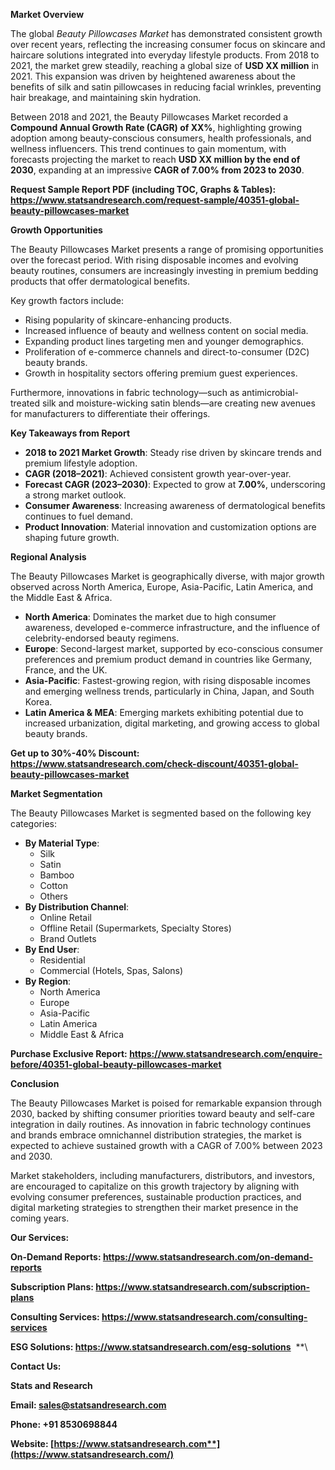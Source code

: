 ﻿**Market Overview**

The global *Beauty Pillowcases Market* has demonstrated consistent growth over recent years, reflecting the increasing consumer focus on skincare and haircare solutions integrated into everyday lifestyle products. From 2018 to 2021, the market grew steadily, reaching a global size of **USD XX million** in 2021. This expansion was driven by heightened awareness about the benefits of silk and satin pillowcases in reducing facial wrinkles, preventing hair breakage, and maintaining skin hydration.

Between 2018 and 2021, the Beauty Pillowcases Market recorded a **Compound Annual Growth Rate (CAGR) of XX%**, highlighting growing adoption among beauty-conscious consumers, health professionals, and wellness influencers. This trend continues to gain momentum, with forecasts projecting the market to reach **USD XX million by the end of 2030**, expanding at an impressive **CAGR of 7.00% from 2023 to 2030**.

**Request Sample Report PDF (including TOC, Graphs & Tables): <https://www.statsandresearch.com/request-sample/40351-global-beauty-pillowcases-market>**

**Growth Opportunities**

The Beauty Pillowcases Market presents a range of promising opportunities over the forecast period. With rising disposable incomes and evolving beauty routines, consumers are increasingly investing in premium bedding products that offer dermatological benefits.

Key growth factors include:

- Rising popularity of skincare-enhancing products.
- Increased influence of beauty and wellness content on social media.
- Expanding product lines targeting men and younger demographics.
- Proliferation of e-commerce channels and direct-to-consumer (D2C) beauty brands.
- Growth in hospitality sectors offering premium guest experiences.

Furthermore, innovations in fabric technology—such as antimicrobial-treated silk and moisture-wicking satin blends—are creating new avenues for manufacturers to differentiate their offerings.

**Key Takeaways from Report**

- **2018 to 2021 Market Growth**: Steady rise driven by skincare trends and premium lifestyle adoption.
- **CAGR (2018–2021)**: Achieved consistent growth year-over-year.
- **Forecast CAGR (2023–2030)**: Expected to grow at **7.00%**, underscoring a strong market outlook.
- **Consumer Awareness**: Increasing awareness of dermatological benefits continues to fuel demand.
- **Product Innovation**: Material innovation and customization options are shaping future growth.

**Regional Analysis**

The Beauty Pillowcases Market is geographically diverse, with major growth observed across North America, Europe, Asia-Pacific, Latin America, and the Middle East & Africa.

- **North America**: Dominates the market due to high consumer awareness, developed e-commerce infrastructure, and the influence of celebrity-endorsed beauty regimens.
- **Europe**: Second-largest market, supported by eco-conscious consumer preferences and premium product demand in countries like Germany, France, and the UK.
- **Asia-Pacific**: Fastest-growing region, with rising disposable incomes and emerging wellness trends, particularly in China, Japan, and South Korea.
- **Latin America & MEA**: Emerging markets exhibiting potential due to increased urbanization, digital marketing, and growing access to global beauty brands.

**Get up to 30%-40% Discount: <https://www.statsandresearch.com/check-discount/40351-global-beauty-pillowcases-market>**

**Market Segmentation**

The Beauty Pillowcases Market is segmented based on the following key categories:

- **By Material Type**:
  - Silk
  - Satin
  - Bamboo
  - Cotton
  - Others
- **By Distribution Channel**:
  - Online Retail
  - Offline Retail (Supermarkets, Specialty Stores)
  - Brand Outlets
- **By End User**:
  - Residential
  - Commercial (Hotels, Spas, Salons)
- **By Region**:
  - North America
  - Europe
  - Asia-Pacific
  - Latin America
  - Middle East & Africa

**Purchase Exclusive Report: <https://www.statsandresearch.com/enquire-before/40351-global-beauty-pillowcases-market>**

**Conclusion**

The Beauty Pillowcases Market is poised for remarkable expansion through 2030, backed by shifting consumer priorities toward beauty and self-care integration in daily routines. As innovation in fabric technology continues and brands embrace omnichannel distribution strategies, the market is expected to achieve sustained growth with a CAGR of 7.00% between 2023 and 2030.

Market stakeholders, including manufacturers, distributors, and investors, are encouraged to capitalize on this growth trajectory by aligning with evolving consumer preferences, sustainable production practices, and digital marketing strategies to strengthen their market presence in the coming years.

**Our Services:** 

**On-Demand Reports: <https://www.statsandresearch.com/on-demand-reports>** 

**Subscription Plans: <https://www.statsandresearch.com/subscription-plans>** 

**Consulting Services: <https://www.statsandresearch.com/consulting-services>** 

**ESG Solutions: <https://www.statsandresearch.com/esg-solutions>** 
**\


**Contact Us:** 

**Stats and Research** 

**Email: <sales@statsandresearch.com>** 

**Phone: +91 8530698844** 

**Website: [https://www.statsandresearch.com**](https://www.statsandresearch.com/)**

